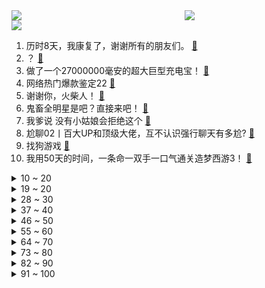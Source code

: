 <div >
	<a style="float:left;width:55%;" href = "https://github.com/anuraghazra/github-readme-stats">
	 <img src = "https://github-readme-stats.vercel.app/api?username=iuuuuuaena&theme=buefy&show_icons=true"/>
	</a>
	<a  style="float:right;width:45%" href = "https://github.com/anuraghazra/github-readme-stats">
	 <img  src="https://github-readme-stats.vercel.app/api/top-langs/?username=anuraghazra&layout=compact"/>
	</a>
	</div>

[![](https://img.shields.io/badge/jxd-@jxdgogogo.xyz-yellowgreen.svg)](https://www.jxdgogogo.xyz)<br>
1. 历时8天，我康复了，谢谢所有的朋友们。 [:link:](//www.bilibili.com/video/BV16F411H7gW) <br>
2. ？ [:link:](//www.bilibili.com/video/BV1QY411b7Kf) <br>
3. 做了一个27000000毫安的超大巨型充电宝！ [:link:](//www.bilibili.com/video/BV1a44y1s7gJ) <br>
4. 网络热门爆款鉴定22 [:link:](//www.bilibili.com/video/BV1Xq4y1C7Uj) <br>
5. 谢谢你，火柴人！ [:link:](//www.bilibili.com/video/BV1cZ4y1Z7sx) <br>
6. 鬼畜全明星是吧？直接来吧！ [:link:](//www.bilibili.com/video/BV1Pa41127ay) <br>
7. 我爹说 没有小姑娘会拒绝这个 [:link:](//www.bilibili.com/video/BV1o5411f7Lc) <br>
8. 尬聊02丨百大UP和顶级大佬，互不认识强行聊天有多尬? [:link:](//www.bilibili.com/video/BV14T4y1y7o9) <br>
9. 找狗游戏 [:link:](//www.bilibili.com/video/BV1ZS4y1C7iY) <br>
10. 我用50天的时间，一条命一双手一口气通关造梦西游3！ [:link:](//www.bilibili.com/video/BV18m4y1S7uk) <br>
<details>
<summary>10 ~ 20</summary>

11. 《只 要 是 日 语 就 画 风 突 变》 [:link:](//www.bilibili.com/video/BV1jL411F7rz) <br>
12. 在法国难得一见的山楂，却是一道抹不掉的家乡红 [:link:](//www.bilibili.com/video/BV11m4y1f7kj) <br>
13. 苏联人为何要在法国干绑票？【小约翰】 [:link:](//www.bilibili.com/video/BV1c34y127nL) <br>
14. 王者新春贺岁片| 一个快递，引发易烊千玺、杨幂、李现、张大仙接力的连环奇遇！ [:link:](//www.bilibili.com/video/BV1w44y1s7Mr) <br>
15. 《原神》角色演示 -「钟莉：哒哒哒」 [:link:](//www.bilibili.com/video/BV1a34y127yT) <br>
16. 2022原神拜年纪 [:link:](//www.bilibili.com/video/BV1uP4y1N7cq) <br>
17. B站首发！从酒店员工到两项世界纪录保持者，其实我只想做回我自己！ [:link:](//www.bilibili.com/video/BV18b4y1E72i) <br>
18. 可能鞭炮也有自己的想法吧 [:link:](//www.bilibili.com/video/BV1b44y1p7NE) <br>
19. 【洛天依】梦里啥都有 [:link:](//www.bilibili.com/video/BV1iF411n7wg) <br>
</details>
<details>
<summary>19 ~ 20</summary>

20. 《 转 发 家 庭 群 》 [:link:](//www.bilibili.com/video/BV1xS4y1L78H) <br>
21. 嘴角疯狂上扬！一月新番也太懂阿宅了吧【新番咋了】 [:link:](//www.bilibili.com/video/BV1HS4y1L7yq) <br>
22. 过年时你的家人都在干什么 [:link:](//www.bilibili.com/video/BV1VY41187Hg) <br>
23. 【罗翔】高压锅恐惧症？《开端》中的法律问题 [:link:](//www.bilibili.com/video/BV1JR4y1u7fQ) <br>
24. 自制伍六七第四季3 [:link:](//www.bilibili.com/video/BV1yS4y1L7dz) <br>
25. 大家好我是Rookie 今天正式入驻B站啦！ [:link:](//www.bilibili.com/video/BV1Lb4y1n7dL) <br>
26. 【春节档全明星】弯转大了，容易扯着淡！ [:link:](//www.bilibili.com/video/BV1SP4y1N78D) <br>
27. 钟离：别唱了旅行者羞死人了啊啊啊！！！ [:link:](//www.bilibili.com/video/BV1Nb4y1E7D6) <br>
28. 【开端小江警官】在B站上搜自己竟然看到了……… [:link:](//www.bilibili.com/video/BV1xu411R7Qk) <br>
</details>
<details>
<summary>28 ~ 30</summary>

29. 【时代少年团】TNT红包大作战 [:link:](//www.bilibili.com/video/BV1vb4y1E7CL) <br>
30. 千古名场面！林冲终于不再忍了！最燃打戏之一！《水浒传》P6（风雪山神庙） [:link:](//www.bilibili.com/video/BV1U34y117g8) <br>
31. 巨大活体杀人蟹，苦等了一年多，它果然没让我失望 [:link:](//www.bilibili.com/video/BV19q4y1C71f) <br>
32. 🐯春晚没这个我不看，你呢？！🐯 [:link:](//www.bilibili.com/video/BV1US4y1y7es) <br>
33. 云堇：这一刻，我仿佛置身于宇宙中心。 [:link:](//www.bilibili.com/video/BV19r4y1e7sB) <br>
34. 《全 村 造 车》 ：能飞，只能飞一点点... [:link:](//www.bilibili.com/video/BV1jm4y1f7Au) <br>
35. 韩国奥运冠军成为中国人，从此他就是身披五星红旗的中国人了 [:link:](//www.bilibili.com/video/BV1NR4y1T7Dr) <br>
36. 第一次读评论！很紧张！ [:link:](//www.bilibili.com/video/BV1d44y1s75y) <br>
37. 最美好的事就是和你一起看烟花 [:link:](//www.bilibili.com/video/BV1j34y1q7Vp) <br>
</details>
<details>
<summary>37 ~ 40</summary>

38. 红 包 拿 好 [:link:](//www.bilibili.com/video/BV1pL411F7wd) <br>
39. 财神♂到 [:link:](//www.bilibili.com/video/BV1PS4y1L7PT) <br>
40. ［理科生的浪漫］用物理实验材料Al2O3做成项链送女朋友 [:link:](//www.bilibili.com/video/BV1Rm4y1Z7N7) <br>
41. 让男朋友一个人看美女视频，偷偷把素材变成我自己… [:link:](//www.bilibili.com/video/BV1vb4y1E7mk) <br>
42. 没文化的我只能说一句“卧槽”！ [:link:](//www.bilibili.com/video/BV1M3411a7TE) <br>
43. 【军哥】我 结 婚 啦 [:link:](//www.bilibili.com/video/BV1y3411h7TW) <br>
44. 2022国产古偶盘点！全员流量，疯狂内卷！ [:link:](//www.bilibili.com/video/BV1Mq4y1h7gj) <br>
45. 串联瓶养蜂法/无接触式养蜂 [:link:](//www.bilibili.com/video/BV1Ra41117CV) <br>
46. 警察抓捕嫌犯路上，总有民间神秘力量前来助攻 网友：高手在民间 [:link:](//www.bilibili.com/video/BV1N3411h76P) <br>
</details>
<details>
<summary>46 ~ 50</summary>

47. 坐车临时身份证！ [:link:](//www.bilibili.com/video/BV1iT4y1y7H1) <br>
48. 不要叫我权志龙 [:link:](//www.bilibili.com/video/BV1cT4y1y7UH) <br>
49. 过年时的满级父母 [:link:](//www.bilibili.com/video/BV1mL4y1x75m) <br>
50. 陪铲屎官走南闯关的猫，今天和刘德华 华哥一起给大家送虎年祝福啦 [:link:](//www.bilibili.com/video/BV1SF411n7Mc) <br>
51. 俄罗斯老婆给年轻的老板上一课 [:link:](//www.bilibili.com/video/BV1DZ4y1o7jZ) <br>
52. 爷爷做的机箱，一辈子也用不坏~ [:link:](//www.bilibili.com/video/BV1o34y117bY) <br>
53. “因为太可爱 所以忘了长腿了” [:link:](//www.bilibili.com/video/BV12F411n7Y1) <br>
54. [DIO]我把dio爷做成了搅碎器，来给大家拜年了ヾ(＾。^*) [:link:](//www.bilibili.com/video/BV11S4y1L7DF) <br>
55. 首先咱脑子得跟上嘴 [:link:](//www.bilibili.com/video/BV1Pq4y1F7ay) <br>
</details>
<details>
<summary>55 ~ 60</summary>

56. 《飞吧》 [:link:](//www.bilibili.com/video/BV1rF411n7Es) <br>
57. 【特效向】全明星の新年篇 [:link:](//www.bilibili.com/video/BV1FF411p7hu) <br>
58. 被谷歌翻译14次的穿山甲与鸡汤：我就是臭名远扬的无神论者！炸鸡没必要用新的油！ [:link:](//www.bilibili.com/video/BV1zq4y1874d) <br>
59. 帮老弟彻底戒网瘾 [:link:](//www.bilibili.com/video/BV1Aq4y1w7DM) <br>
60. 上课放电影时睡觉 真的太爽了 [:link:](//www.bilibili.com/video/BV1fu41117EK) <br>
61. 【开端】“如果这么拍，那不得封神啊！？” [:link:](//www.bilibili.com/video/BV1Ba411m7Eo) <br>
62. 吃路边摊最怕的事发生了！城管来了 [:link:](//www.bilibili.com/video/BV1za411m7hm) <br>
63. 不方便多说，今晚蹦迪，地点给我 [:link:](//www.bilibili.com/video/BV1TR4y1T7VU) <br>
64. 爪爪冷，用尾巴垫一下就好啦 [:link:](//www.bilibili.com/video/BV15b4y1E7TG) <br>
</details>
<details>
<summary>64 ~ 70</summary>

65. 评分4.0！拷打2021年度最烂动画《进化之实》！难以言喻的反向神作！ [:link:](//www.bilibili.com/video/BV1o44y1s7TM) <br>
66. 骆驼为什么会吐“肉球”？揭秘雄性动物的“自残原则” [:link:](//www.bilibili.com/video/BV1Kq4y1F7ny) <br>
67. 我和小熊饼干，一定很难选吧❤，嘉心糖怒唱《嘉心饼干》！ [:link:](//www.bilibili.com/video/BV1jb4y1E7kM) <br>
68. 这是一段连神都羡慕的友谊 [:link:](//www.bilibili.com/video/BV1mS4y1o7ik) <br>
69. 《马路旁的沙发修改了知觉》 [:link:](//www.bilibili.com/video/BV1NL411F7kS) <br>
70. 【医学博士】如何千杯不醉？丨如何快速解酒？ [:link:](//www.bilibili.com/video/BV1XS4y1L7gU) <br>
71. 后来他成了许多逐梦者憧憬的光与前辈叹服的存在‖羽生结弦 [:link:](//www.bilibili.com/video/BV1KP4y1N7WG) <br>
72. 【三国杀X冰舞】云归皓月·祁山傲雪亮乾坤 [:link:](//www.bilibili.com/video/BV1v34y117Yt) <br>
73. 外交部：台湾只是中国的一个省，哪来什么“副总统”？ [:link:](//www.bilibili.com/video/BV173411a7BT) <br>
</details>
<details>
<summary>73 ~ 80</summary>

74. 2022迦勒底新春会 [:link:](//www.bilibili.com/video/BV1BF411p7Ug) <br>
75. 未被审判的战犯：昭和天皇裕仁（下）【历史调研室29】 [:link:](//www.bilibili.com/video/BV1ES4y1y7K1) <br>
76. 千万不要抛下你的猫回家过年……😭 [:link:](//www.bilibili.com/video/BV1Lm4y1f7oC) <br>
77. 【STN快报第六季19】斯宾塞与科迪克，你会选择哪位当你的老板？ [:link:](//www.bilibili.com/video/BV16a41117WH) <br>
78. 鉴定网络热门艺术视频（16） [:link:](//www.bilibili.com/video/BV1wT4y117BD) <br>
79. 【野生人类图鉴】回 家 的 诱 惑  【妈见打】 [:link:](//www.bilibili.com/video/BV1UF411n7ev) <br>
80. 当代学生最大的困境！千万别让自己成为信息孤岛！课程/保研/考研/比赛/考证/实习/就业…在这些地方找信息就对了 [:link:](//www.bilibili.com/video/BV1y3411h7oB) <br>
81. 我的奇怪笑点 [:link:](//www.bilibili.com/video/BV1Tq4y1F7wR) <br>
82. 《圣经理发店》 [:link:](//www.bilibili.com/video/BV1Pq4y1h7t6) <br>
</details>
<details>
<summary>82 ~ 90</summary>

83. 【全明星贺岁】废土囧途 [:link:](//www.bilibili.com/video/BV1Nr4y1Y7aD) <br>
84. 福建东山岛赶海 [:link:](//www.bilibili.com/video/BV1b44y1p7v1) <br>
85. 一个都不能少！ [:link:](//www.bilibili.com/video/BV1Wq4y1w7DQ) <br>
86. 原来他真的存在！！！ [:link:](//www.bilibili.com/video/BV13q4y1w75s) <br>
87. 在亲戚面前，b站被我说成了食品厂 [:link:](//www.bilibili.com/video/BV1HL4y1x7wu) <br>
88. 春节催婚图鉴 [:link:](//www.bilibili.com/video/BV193411h77r) <br>
89. 十年网龄才知道的Q版CS，小时候微机课上玩过的打鬼子游戏 [:link:](//www.bilibili.com/video/BV1iT4y1y7fv) <br>
90. 我竟是我妈妈，也是我外婆 [:link:](//www.bilibili.com/video/BV1BY411t7nX) <br>
91. 只用一首bgm 让她重新爱上我！！ [:link:](//www.bilibili.com/video/BV1pb4y1E7KJ) <br>
</details>
<details>
<summary>91 ~ 100</summary>

92. 听说在猫咪的世界里主人出门就是去打猎去了 [:link:](//www.bilibili.com/video/BV1oP4y1P7Av) <br>
93. 2022崩坏3新春会 ·「"年"接一切」 [:link:](//www.bilibili.com/video/BV1cF411W75Q) <br>
94. 过年期间的内心独白（壹） [:link:](//www.bilibili.com/video/BV1oa411m7QQ) <br>
95. 千万别让大触碰3d打印笔！不然真的会逆天！ [:link:](//www.bilibili.com/video/BV1iS4y1o7BW) <br>
96. 心理被拿捏得死死的 [:link:](//www.bilibili.com/video/BV1Ya411m7uM) <br>
97. 奇葩键盘侠大赏 [:link:](//www.bilibili.com/video/BV1m44y1s7R1) <br>
98. 人类有可能完成！？ [:link:](//www.bilibili.com/video/BV1Ca41117Nj) <br>
99. 成都吃客  厨子探店¥484 [:link:](//www.bilibili.com/video/BV1RP4y1P76W) <br>
100. 别人不告诉你的练字小技巧 [:link:](//www.bilibili.com/video/BV1W3411h792) <br>
</details>
